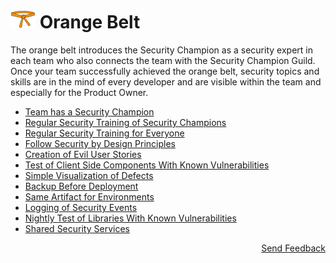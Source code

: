 # [<img src="https://raw.githubusercontent.com/AppSecure-nrw/security-belts/assets/belt-img/03_security-belt-orange.svg" width="40" />](#) Orange Belt

The orange belt introduces the Security Champion as a security expert in each team who also connects the team with the Security Champion Guild. Once your team successfully achieved the orange belt, security topics and skills are in the mind of every developer and are visible within the team and especially for the Product Owner.

- [Team has a Security Champion](team-has-a-security-champion.md)
- [Regular Security Training of Security Champions](regular-security-training-of-security-champions.md)
- [Regular Security Training for Everyone](regular-security-training-for-everyone.md)
- [Follow Security by Design Principles](follow-security-by-design-principles.md)
- [Creation of Evil User Stories](creation-of-evil-user-stories.md)
- [Test of Client Side Components With Known Vulnerabilities](test-of-client-side-components-with-known-vulnerabilities.md)
- [Simple Visualization of Defects](simple-visualization-of-defects.md)
- [Backup Before Deployment](backup-before-deployment.md)
- [Same Artifact for Environments](same-artifact-for-environments.md)
- [Logging of Security Events](logging-of-security-events.md)
- [Nightly Test of Libraries With Known Vulnerabilities](nightly-test-of-libraries-with-known-vulnerabilities.md)
- [Shared Security Services](shared-security-services.md)

<p align="right"><a href="https://www.surveymonkey.de/r/MJWT29X">Send Feedback</a></p>
